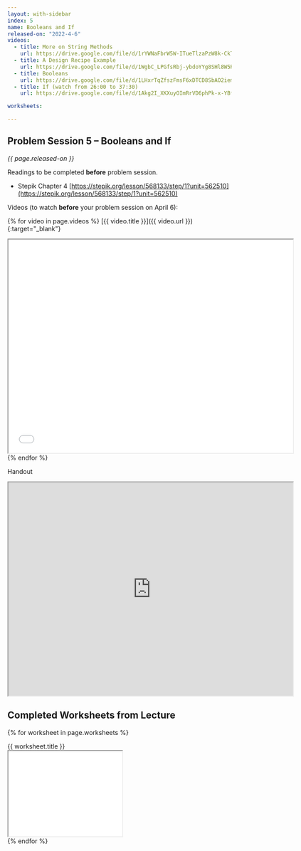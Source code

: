 ```yaml
---
layout: with-sidebar
index: 5
name: Booleans and If
released-on: "2022-4-6"
videos:
  - title: More on String Methods
    url: https://drive.google.com/file/d/1rYWNaFbrW5W-ITueTlzaPzW8k-CkTuWX
  - title: A Design Recipe Example
    url: https://drive.google.com/file/d/1WgbC_LPGfsRbj-ybdoYYg8SHl8W5Ryvd
  - title: Booleans
    url: https://drive.google.com/file/d/1LHxrTqZfszFmsF6xDTCD8SbAO2iemxY5
  - title: If (watch from 26:00 to 37:30)
    url: https://drive.google.com/file/d/1Akg2I_XKXuyOImRrVD6phPk-x-YBfcL8

worksheets:

---
```


## Problem Session 5 – Booleans and If

_{{ page.released-on }}_

Readings to be completed **before** problem session.

- Stepik Chapter 4 [https://stepik.org/lesson/568133/step/1?unit=562510](https://stepik.org/lesson/568133/step/1?unit=562510)

Videos (to watch **before** your problem session on April 6):

{% for video in page.videos %}
[{{ video.title }}]({{ video.url }}){:target="_blank"}

<iframe src="{{ video.url }}/preview" width="640" height="480" allow="autoplay"></iframe>
{% endfor %}

Handout

<iframe src="https://drive.google.com/file/d/1hV3M2zQloU020laQb6xJY23SQR6URNlJ/preview" width="640" height="480" allow="autoplay"></iframe>

## Completed Worksheets from Lecture

{% for worksheet in page.worksheets %}
<div class="worksheetBox">
{{ worksheet.title }}
<br>
<iframe src="{{ worksheet.url }}/preview" width="256" height="192" allow="autoplay"></iframe>
</div>
{% endfor %}